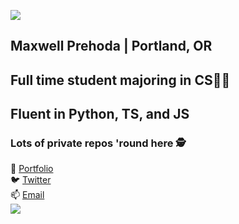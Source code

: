 ![](https://i.imgur.com/4M7IWwP.gif)
## Maxwell Prehoda | Portland, OR
## Full time student majoring in CS👨‍🎓
## Fluent in Python, TS, and JS
### Lots of private repos 'round here 🕵️
🤹 [Portfolio](https://maxprehoda.info) <br>
🐦 [Twitter](https://twitter.com/lunarisachef) <br>
📫 [Email](mailto:maxprehoda@gmail.com) <br>
![](https://i.imgur.com/4M7IWwP.gif)
<!--
**MaxPrehoda/MaxPrehoda** is a ✨ _special_ ✨ repository because its `README.md` (this file) appears on your GitHub profile.

